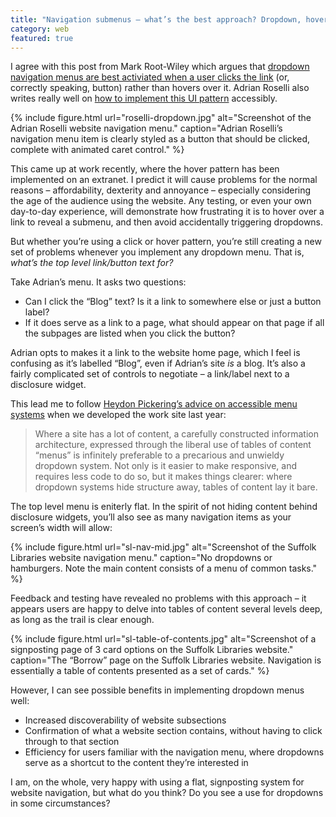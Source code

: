 ```yaml
---
title: "Navigation submenus – what’s the best approach? Dropdown, hovers, clicks or keeping it flat?"
category: web
featured: true
---
```

I agree with this post from Mark Root-Wiley which argues that [dropdown navigation menus are best activiated when a user clicks the link](https://css-tricks.com/in-praise-of-the-unambiguous-click-menu/) (or, correctly speaking, button) rather than hovers over it. Adrian Roselli also writes really well on [how to implement this UI pattern](https://adrianroselli.com/2019/06/link-disclosure-widget-navigation.html) accessibly.

{% include figure.html url="roselli-dropdown.jpg" alt="Screenshot of the Adrian Roselli website navigation menu." caption="Adrian Roselli’s navigation menu item is clearly styled as a button that should be clicked, complete with animated caret control." %}

This came up at work recently, where the hover pattern has been implemented on an extranet. I predict it will cause problems for the normal reasons – affordability, dexterity and annoyance – especially considering the age of the audience using the website. Any testing, or even your own day-to-day experience, will demonstrate how frustrating it is to hover over a link to reveal a submenu, and then avoid accidentally triggering dropdowns.

But whether you’re using a click or hover pattern, you’re still creating a new set of problems whenever you implement any dropdown menu. That is, _what’s the top level link/button text for?_

Take Adrian’s menu. It asks two questions:

* Can I click the “Blog” text? Is it a link to somewhere else or just a button label?
* If it does serve as a link to a page, what should appear on that page if all the subpages are listed when you click the button?

Adrian opts to makes it a link to the website home page, which I feel is confusing as it’s labelled “Blog”, even if Adrian’s site _is_ a blog. It’s also a fairly complicated set of controls to negotiate – a link/label next to a disclosure widget.

This lead me to follow [Heydon Pickering’s advice on accessible menu systems](https://www.smashingmagazine.com/2017/11/building-accessible-menu-systems/) when we developed the work site last year:

> Where a site has a lot of content, a carefully constructed information architecture, expressed through the liberal use of tables of content “menus” is infinitely preferable to a precarious and unwieldy dropdown system. Not only is it easier to make responsive, and requires less code to do so, but it makes things clearer: where dropdown systems hide structure away, tables of content lay it bare.

The top level menu is eniterly flat. In the spirit of not hiding content behind disclosure widgets, you’ll also see as many navigation items as your screen’s width will allow:

{% include figure.html url="sl-nav-mid.jpg" alt="Screenshot of the Suffolk Libraries website navigation menu." caption="No dropdowns or hamburgers. Note the main content consists of a menu of common tasks." %}

Feedback and testing have revealed no problems with this approach – it appears users are happy to delve into tables of content several levels deep, as long as the trail is clear enough.

{% include figure.html url="sl-table-of-contents.jpg" alt="Screenshot of a signposting page of 3 card options on the Suffolk Libraries website." caption="The “Borrow” page on the Suffolk Libraries website. Navigation is essentially a table of contents presented as a set of cards." %}

However, I can see possible benefits in implementing dropdown menus well:

* Increased discoverability of website subsections
* Confirmation of what a website section contains, without having to click through to that section
* Efficiency for users familiar with the navigation menu, where dropdowns serve as a shortcut to the content they’re interested in

I am, on the whole, very happy with using a flat, signposting system for website navigation, but what do you think? Do you see a use for dropdowns in some circumstances?